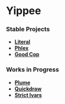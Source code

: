 # Yippee

### Stable Projects

- **[Literal](https://literal.fun)**
- **[Phlex](https://www.phlex.fun)**
- **[Good Cop](https://github.com/yippee-fun/goodcop)**

### Works in Progress

- **[Plume](https://github.com/yippee-fun/plume)**
- **[Quickdraw](https://github.com/yippee-fun/quickdraw)**
- **[Strict Ivars](https://github.com/yippee-fun/strict_ivars)**
